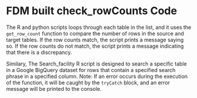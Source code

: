 # FDM built check_rowCounts Code

The R and python scripts loops through each table in the list, and it uses the `get_row_count` function to compare the number of rows in the source and target tables. If the row counts match, the script prints a message saying so. If the row counts do not match, the script prints a message indicating that there is a discrepancy.

Similary, The Search_facility R script is designed to search a specific table in a Google BigQuery dataset for rows that contain a specified search phrase in a specified column. 
Note: If an error occurs during the execution of the function, it will be caught by the `tryCatch` block, and an error message will be printed to the console.
